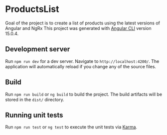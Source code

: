 # ProductsList

Goal of the project is to create a list of products using the latest versions of Angular and NgRx
This project was generated with [Angular CLI](https://github.com/angular/angular-cli) version 15.0.4.

## Development server

Run `npm run dev` for a dev server. Navigate to `http://localhost:4200/`. The application will automatically reload if you change any of the source files.

## Build

Run `npm run build` or `ng build` to build the project. The build artifacts will be stored in the `dist/` directory.

## Running unit tests

Run `npm run test` or `ng test` to execute the unit tests via [Karma](https://karma-runner.github.io).
